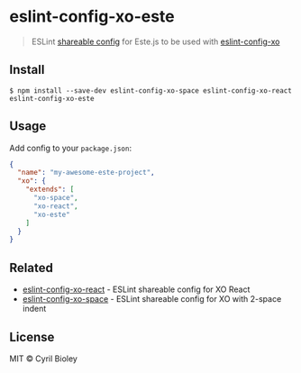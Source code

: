 # eslint-config-xo-este

> ESLint [shareable config](http://eslint.org/docs/developer-guide/shareable-configs.html) for Este.js to be used with [eslint-config-xo](https://github.com/sindresorhus/eslint-config-xo)


## Install

```
$ npm install --save-dev eslint-config-xo-space eslint-config-xo-react eslint-config-xo-este
```


## Usage

Add config to your `package.json`:

```json
{
  "name": "my-awesome-este-project",
  "xo": {
    "extends": [
      "xo-space",
      "xo-react",
      "xo-este"
    ]
  }
}
```


## Related

- [eslint-config-xo-react](https://github.com/sindresorhus/eslint-config-xo-react) - ESLint shareable config for XO React
- [eslint-config-xo-space](https://github.com/sindresorhus/eslint-config-xo-space) - ESLint shareable config for XO with 2-space indent


## License

MIT © Cyril Bioley
